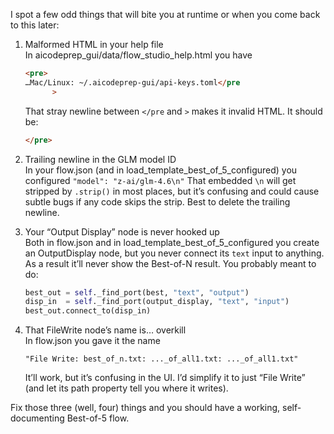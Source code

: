 I spot a few odd things that will bite you at runtime or when you come back to this later:

1) Malformed HTML in your help file  
   In aicodeprep_gui/data/flow_studio_help.html you have
     ```html
     <pre>
     …Mac/Linux: ~/.aicodeprep-gui/api-keys.toml</pre
           >
     ```
   That stray newline between `</pre` and `>` makes it invalid HTML. It should be:
     ```html
     </pre>
     ```

2) Trailing newline in the GLM model ID  
   In your flow.json (and in load_template_best_of_5_configured) you configured
     `"model": "z-ai/glm-4.6\n"`
   That embedded `\n` will get stripped by `.strip()` in most places, but it’s confusing and could cause subtle bugs if any code skips the strip. Best to delete the trailing newline.

3) Your “Output Display” node is never hooked up  
   Both in flow.json and in load_template_best_of_5_configured you create an OutputDisplay node, but you never connect its `text` input to anything. As a result it’ll never show the Best-of-N result. You probably meant to do:
   ```python
   best_out = self._find_port(best, "text", "output")
   disp_in  = self._find_port(output_display, "text", "input")
   best_out.connect_to(disp_in)
   ```

4) That FileWrite node’s name is… overkill  
   In flow.json you gave it the name
   ```
   "File Write: best_of_n.txt: ..._of_all1.txt: ..._of_all1.txt"
   ```
   It’ll work, but it’s confusing in the UI. I’d simplify it to just “File Write” (and let its path property tell you where it writes).

Fix those three (well, four) things and you should have a working, self-documenting Best-of-5 flow.